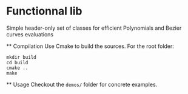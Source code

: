 # Functionnal lib
Simple header-only set of classes for efficient Polynomials and Bezier curves evaluations

** Compilation
Use Cmake to build the sources. For the root folder:

    mkdir build
    cd build
    cmake ..
    make

** Usage
Checkout the `demos/` folder for concrete examples.
